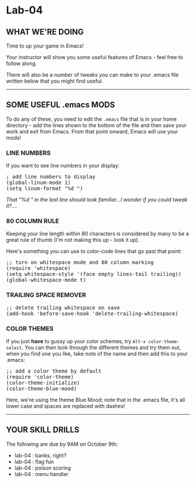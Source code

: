 # Lab-04

## WHAT WE'RE DOING

Time to up your game in Emacs!

Your instructor will show you some useful features of Emacs - feel free to follow along.

There will also be a number of tweaks you can make to your .emacs file written below that you might find useful.

---

## SOME USEFUL .emacs MODS

To do any of these, you need to edit the `.emacs` file that is in your home directory - add the lines shown to the bottom of the file and then save your work and exit from Emacs. From that point onward, Emacs will use your mods!

### LINE NUMBERS

If you want to see line numbers in your display:

<pre>
; add line numbers to display
(global-linum-mode 1)
(setq linum-format "%d ")
</pre>

_That "%d " in the last line should look familiar...I wonder if you could tweak it?...._

### 80 COLUMN RULE

Keeping your line length within 80 characters is considered by many to be a great rule of thumb (I'm not making this up - look it up).

Here's something you can use to color-code lines that go past that point:

<pre>
;; turn on whitespace mode and 80 column marking
(require 'whitespace)
(setq whitespace-style '(face empty lines-tail trailing))
(global-whitespace-mode t)
</pre>

### TRAILING SPACE REMOVER

<pre>
;; delete trailing whitespace on save
(add-hook 'before-save-hook 'delete-trailing-whitespace)
</pre>

### COLOR THEMES

If you just **have** to gussy up your color schemes, try `Alt-x color-theme-select`. You can then look through the different themes and try them out, when you find one you like, take note of the name and then add this to your .emacs:

<pre>
;; add a color theme by default
(require 'color-theme)
(color-theme-initialize)
(color-theme-blue-mood)
</pre>

Here, we're using the theme Blue Mood; note that in the .emacs file, it's all lower case and spaces are replaced with dashes!

---

## YOUR SKILL DRILLS

The following are due by 9AM on October 9th:

- lab-04 : banks, right?
- lab-04 : flag fun
- lab-04 : poison scoring
- lab-04 : menu handler
